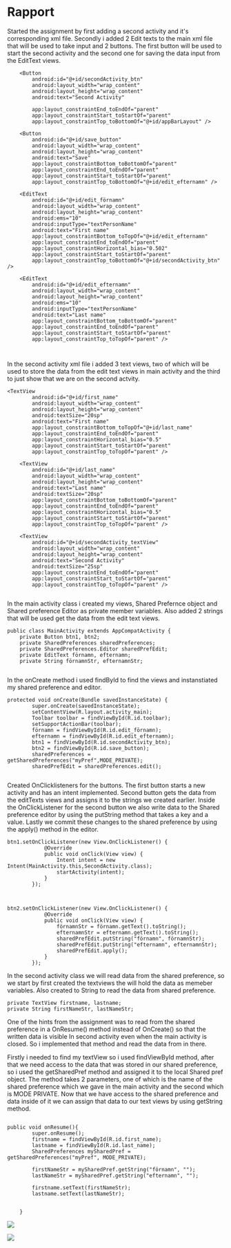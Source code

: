 
# Rapport
Started the assignment by first adding a second activity and it's corresponding xml file.
Secondly i added 2 Edit texts to the main xml file that will be used to take input and 2 buttons.
The first button will be used to start the second activity and the second one for saving the data input from the EditText views.


```
    <Button
        android:id="@+id/secondActivity_btn"
        android:layout_width="wrap_content"
        android:layout_height="wrap_content"
        android:text="Second Activity"

        app:layout_constraintEnd_toEndOf="parent"
        app:layout_constraintStart_toStartOf="parent"
        app:layout_constraintTop_toBottomOf="@+id/appBarLayout" />

    <Button
        android:id="@+id/save_button"
        android:layout_width="wrap_content"
        android:layout_height="wrap_content"
        android:text="Save"
        app:layout_constraintBottom_toBottomOf="parent"
        app:layout_constraintEnd_toEndOf="parent"
        app:layout_constraintStart_toStartOf="parent"
        app:layout_constraintTop_toBottomOf="@+id/edit_efternamn" />

    <EditText
        android:id="@+id/edit_förnamn"
        android:layout_width="wrap_content"
        android:layout_height="wrap_content"
        android:ems="10"
        android:inputType="textPersonName"
        android:text="First name"
        app:layout_constraintBottom_toTopOf="@+id/edit_efternamn"
        app:layout_constraintEnd_toEndOf="parent"
        app:layout_constraintHorizontal_bias="0.502"
        app:layout_constraintStart_toStartOf="parent"
        app:layout_constraintTop_toBottomOf="@+id/secondActivity_btn" />

    <EditText
        android:id="@+id/edit_efternamn"
        android:layout_width="wrap_content"
        android:layout_height="wrap_content"
        android:ems="10"
        android:inputType="textPersonName"
        android:text="Last name"
        app:layout_constraintBottom_toBottomOf="parent"
        app:layout_constraintEnd_toEndOf="parent"
        app:layout_constraintStart_toStartOf="parent"
        app:layout_constraintTop_toTopOf="parent" />



```

In the second activity xml file i added 3 text views, two of which will be used to store the data from the edit text views in main activity
and the third to just show that we are on the second actvity.


```
<TextView
        android:id="@+id/first_name"
        android:layout_width="wrap_content"
        android:layout_height="wrap_content"
        android:textSize="20sp"
        android:text="First name"
        app:layout_constraintBottom_toTopOf="@+id/last_name"
        app:layout_constraintEnd_toEndOf="parent"
        app:layout_constraintHorizontal_bias="0.5"
        app:layout_constraintStart_toStartOf="parent"
        app:layout_constraintTop_toTopOf="parent" />

    <TextView
        android:id="@+id/last_name"
        android:layout_width="wrap_content"
        android:layout_height="wrap_content"
        android:text="Last name"
        android:textSize="20sp"
        app:layout_constraintBottom_toBottomOf="parent"
        app:layout_constraintEnd_toEndOf="parent"
        app:layout_constraintHorizontal_bias="0.5"
        app:layout_constraintStart_toStartOf="parent"
        app:layout_constraintTop_toTopOf="parent" />

    <TextView
        android:id="@+id/secondActivity_textView"
        android:layout_width="wrap_content"
        android:layout_height="wrap_content"
        android:text="Second Activity"
        android:textSize="25sp"
        app:layout_constraintEnd_toEndOf="parent"
        app:layout_constraintStart_toStartOf="parent"
        app:layout_constraintTop_toTopOf="parent" />


```

In the main activity class i created my views, Shared Prefernce object and Shared preference Editor as private member variables.
Also added 2 strings that will be used get the data from the edit text views.



```
public class MainActivity extends AppCompatActivity {
    private Button btn1, btn2;
    private SharedPreferences sharedPreferences;
    private SharedPreferences.Editor sharedPrefEdit;
    private EditText förnamn, efternamn;
    private String förnamnStr, efternamnStr;


```

In the onCreate method i used findById  to find the views and instanstiated my shared preference and editor.

```
protected void onCreate(Bundle savedInstanceState) {
        super.onCreate(savedInstanceState);
        setContentView(R.layout.activity_main);
        Toolbar toolbar = findViewById(R.id.toolbar);
        setSupportActionBar(toolbar);
        förnamn = findViewById(R.id.edit_förnamn);
        efternamn = findViewById(R.id.edit_efternamn);
        btn1 = findViewById(R.id.secondActivity_btn);
        btn2 = findViewById(R.id.save_button);
        sharedPreferences = getSharedPreferences("myPref",MODE_PRIVATE);
        sharedPrefEdit = sharedPreferences.edit();


```

Created OnClicklisteners for the buttons. The first button starts a new activity and has an intent implemented.
Second button gets the data from the editTexts views and assigns it to the strings we created earlier.
Inside the OnClickListener for the second button we also write data to the Shared preference editor by using the putString method that takes
a key and a value. Lastly we commit these changes to the shared preference by using the apply() method in the editor.


```
btn1.setOnClickListener(new View.OnClickListener() {
            @Override
            public void onClick(View view) {
                Intent intent = new Intent(MainActivity.this,SecondActivity.class);
                startActivity(intent);
            }
        });



btn2.setOnClickListener(new View.OnClickListener() {
            @Override
            public void onClick(View view) {
                förnamnStr = förnamn.getText().toString();
                efternamnStr = efternamn.getText().toString();
                sharedPrefEdit.putString("förnamn", förnamnStr);
                sharedPrefEdit.putString("efternamn", efternamnStr);
                sharedPrefEdit.apply();
            }
        });
```

In the second activity class we will read data from the shared preference, so we start by first created the textviews the will hold the data as memeber variables.
Also created to String to read the data from shared preference.

```
private TextView firstname, lastname;
private String firstNameStr, lastNameStr;

```

One of the hints from the assignment was to read from the shared preference in a OnResume() method instead of OnCreate() so that the written data is visible
In second activity even when the main activity is closed. So i implemented that method and read the data from in there. 

Firstly i needed to find my textView so i used findViewById method, after that we need access to the data that was stored in our shared preference,
so i used the getSharedPref method and assigned it to the local Shared pref object. 
The method takes 2 parameters, one of which is the name of the shared preference which we gave in the main activity and the second which is MODE PRIVATE.
Now that we have access to the shared preference and data inside of it we can assign that data to  our text views by using getString method. 

```

public void onResume(){
        super.onResume();
        firstname = findViewById(R.id.first_name);
        lastname = findViewById(R.id.last_name);
        SharedPreferences mySharedPref = getSharedPreferences("myPref", MODE_PRIVATE);

        firstNameStr = mySharedPref.getString("förnamn", "");
        lastNameStr = mySharedPref.getString("efternamn", "");

        firstname.setText(firstNameStr);
        lastname.setText(lastNameStr);


    }

```



![](MainActivity.png)

![](SecondActivity.png)



